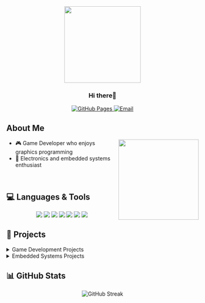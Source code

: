 
<div align="center">
  <img src="https://media3.giphy.com/media/v1.Y2lkPTc5MGI3NjExaHZhanNobmFzNHp2OW5jNHJvYnA0bGZmcWtxMmZobjdrcDgzYmdpYyZlcD12MV9pbnRlcm5hbF9naWZfYnlfaWQmY3Q9Zw/zfxTR88A6x6cE/giphy.gif" width="200"/>
  <h3>Hi there👋</h3>
   <a href="https://NamesAreOverrated.github.io">
    <img src="https://img.shields.io/badge/website-grey?style=for-the-badge&logo=github" alt="GitHub Pages"/>
  </a>
  <a href="mailto:NamesAreOverrated.GitHub@outlook.com">
    <img src="https://img.shields.io/badge/Email-pink?style=for-the-badge&logo=mailboxdotorg&logoColor=f5f5f5" alt="Email"/>
  </a>
</div>

## About Me

<img align="right" src="https://media.giphy.com/media/v1.Y2lkPTc5MGI3NjExODQ1NTBiMzgxN2VmODY1NGE3MTgxNGI2NDZlNmJmMTcyYTEzY2JkZSZlcD12MV9pbnRlcm5hbF9naWZzX2dpZklkJmN0PWc/nDSlfqf0gn5g4/giphy.gif" width="210">

- 🎮 Game Developer who enjoys graphics programming
- 🔌 Electronics and embedded systems enthusiast
  
<br>

## 💻 Languages & Tools

<div align="center">
  <img src="https://img.shields.io/badge/C%23-239120?style=for-the-badge&logo=c-sharp&logoColor=white" />
  <img src="https://img.shields.io/badge/C-00599C?style=for-the-badge&logo=c&logoColor=white" />
  <img src="https://img.shields.io/badge/C++-00599C?style=for-the-badge&logo=c%2B%2B&logoColor=white" />
  <img src="https://img.shields.io/badge/OpenGL-5586A4?style=for-the-badge&logo=opengl&logoColor=white" />
  <img src="https://img.shields.io/badge/Godot-478CBF?style=for-the-badge&logo=godot-engine&logoColor=white" />
  <img src="https://img.shields.io/badge/Unity-000000?style=for-the-badge&logo=unity&logoColor=white" />
  <img src="https://img.shields.io/badge/Embedded_Systems-CC0000?style=for-the-badge&logo=Arduino&logoColor=white" />
</div>

## 🚀 Projects

<details>
  <summary>Game Development Projects</summary>
  <ul>
    <li>
  <img src="https://media.giphy.com/media/v1.Y2lkPTc5MGI3NjExNzJkZWFkNWJjNWM3MTUyMGQ5OWIxYzZjZjUxYTAyZDNlODI2ZTFhMSZlcD12MV9pbnRlcm5hbF9naWZzX2dpZklkJmN0PWc/3ohhwfAa9rbXaZe86c/giphy.gif" width="30%">
  </li>
  </ul>
</details>

<details>
  <summary>Embedded Systems Projects</summary>
  <ul>
    <li>dysfunctional keyboard incoming</li>
  </ul>
</details>

## 📊 GitHub Stats

<div align="center">
  <img src="https://github-readme-streak-stats.herokuapp.com/?user=NamesAreOverrated&theme=radical" alt="GitHub Streak" />
  </div>



